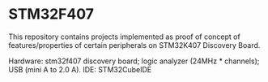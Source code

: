 # STM32F407
This repository contains projects implemented as proof of concept of features/properties of certain peripherals on STM32K407 Discovery Board.

Hardware: stm32f407 discovery board; logic analyzer (24MHz * channels); USB (mini A to 2.0 A).
IDE: STM32CubeIDE
